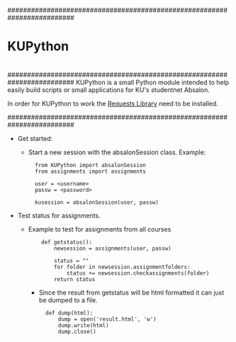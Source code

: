 #########################################################################
#                                                                       #
#   KUPython                                                            #
#                                                                       #
#########################################################################
KUPython is a small Python module intended to help easily build scripts or small 
applications for KU's studentnet Absalon.

In order for KUPython to work the [Requests Library](http://docs.python-requests.org/en/latest/user/install/) need to be installed.

#########################################################################

- Get started: 
    - Start a new session with the absalonSession class. Example:
      
            from KUPython import absalonSession
            from assignments import assignments
            
            user = <username>
            passw = <password>
            
            kusession = absalonSession(user, passw)

- Test status for assignments.
  - Example to test for assignments from all courses

            def getstatus():
                newsession = assignments(user, passw)
            
                status = "" 
                for folder in newsession.assignmentfolders:
                    status += newsession.checkassignments(folder)
                return status
      
    - Since the result from getstatus will be html formatted it can just be dumped to a file. 
  
            def dump(html):
                dump = open('result.html', 'w')
                dump.write(html)
                dump.close()


